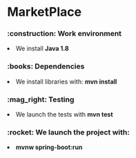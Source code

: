 # MarketPlace

<h3>:construction: Work environment</h3>
<li> We install <b> Java 1.8 </b> </li>
<h3>:books: Dependencies </h3>
<li> We install libraries with: <b> mvn install </b> </li>
<h3>:mag_right: Testing </h3>
<li> We launch the tests with <b> mvn test </b> </li>
<h3>:rocket: We launch the project with: </h3>
<li> <b> mvnw spring-boot:run </b> </li>
